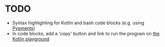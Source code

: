 # TODO

- Syntax highlighting for Kotlin and bash code blocks (e.g. using [Pygments](https://pygments.org))
- In code blocks, add a 'copy' button and link to run the program on [the Kotlin playground](https://play.kotlinlang.org)
